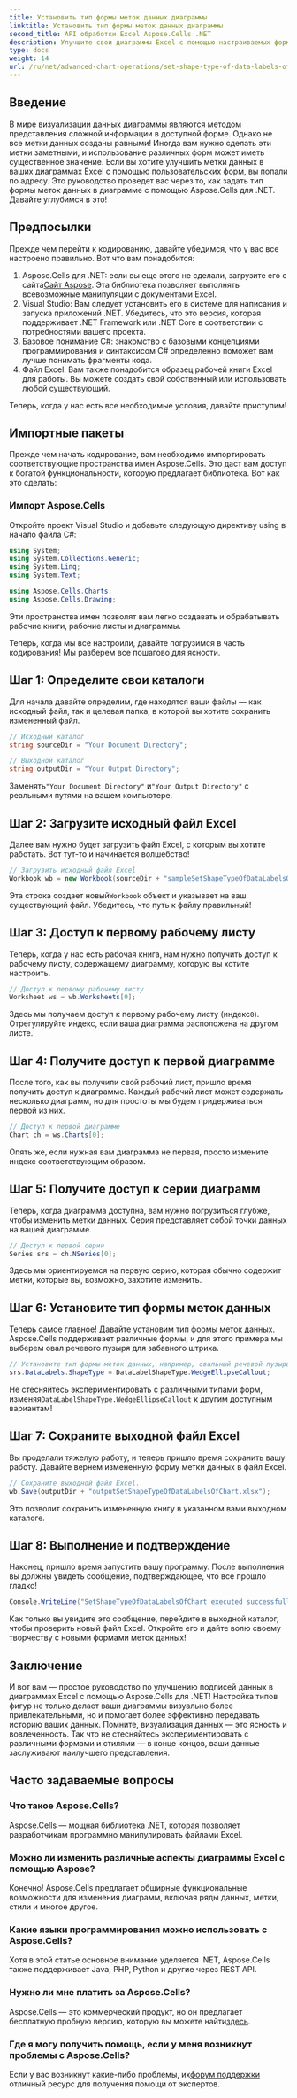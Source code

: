 ```yaml
---
title: Установить тип формы меток данных диаграммы
linktitle: Установить тип формы меток данных диаграммы
second_title: API обработки Excel Aspose.Cells .NET
description: Улучшите свои диаграммы Excel с помощью настраиваемых форм меток данных с помощью Aspose.Cells для .NET. Следуйте этому пошаговому руководству, чтобы улучшить представление данных.
type: docs
weight: 14
url: /ru/net/advanced-chart-operations/set-shape-type-of-data-labels-of-chart/
---
```

## Введение

В мире визуализации данных диаграммы являются методом представления сложной информации в доступной форме. Однако не все метки данных созданы равными! Иногда вам нужно сделать эти метки заметными, и использование различных форм может иметь существенное значение. Если вы хотите улучшить метки данных в ваших диаграммах Excel с помощью пользовательских форм, вы попали по адресу. Это руководство проведет вас через то, как задать тип формы меток данных в диаграмме с помощью Aspose.Cells для .NET. Давайте углубимся в это!

## Предпосылки

Прежде чем перейти к кодированию, давайте убедимся, что у вас все настроено правильно. Вот что вам понадобится:

1.  Aspose.Cells для .NET: если вы еще этого не сделали, загрузите его с сайта[Сайт Aspose](https://releases.aspose.com/cells/net/). Эта библиотека позволяет выполнять всевозможные манипуляции с документами Excel.
2. Visual Studio: Вам следует установить его в системе для написания и запуска приложений .NET. Убедитесь, что это версия, которая поддерживает .NET Framework или .NET Core в соответствии с потребностями вашего проекта.
3. Базовое понимание C#: знакомство с базовыми концепциями программирования и синтаксисом C# определенно поможет вам лучше понимать фрагменты кода.
4. Файл Excel: Вам также понадобится образец рабочей книги Excel для работы. Вы можете создать свой собственный или использовать любой существующий.

Теперь, когда у нас есть все необходимые условия, давайте приступим!

## Импортные пакеты

Прежде чем начать кодирование, вам необходимо импортировать соответствующие пространства имен Aspose.Cells. Это даст вам доступ к богатой функциональности, которую предлагает библиотека. Вот как это сделать:

### Импорт Aspose.Cells

Откройте проект Visual Studio и добавьте следующую директиву using в начало файла C#:

```csharp
using System;
using System.Collections.Generic;
using System.Linq;
using System.Text;

using Aspose.Cells.Charts;
using Aspose.Cells.Drawing;
```

Эти пространства имен позволят вам легко создавать и обрабатывать рабочие книги, рабочие листы и диаграммы.

Теперь, когда мы все настроили, давайте погрузимся в часть кодирования! Мы разберем все пошагово для ясности.

## Шаг 1: Определите свои каталоги

Для начала давайте определим, где находятся ваши файлы — как исходный файл, так и целевая папка, в которой вы хотите сохранить измененный файл.

```csharp
// Исходный каталог
string sourceDir = "Your Document Directory";

// Выходной каталог
string outputDir = "Your Output Directory";
```

 Заменять`"Your Document Directory"` и`"Your Output Directory"` с реальными путями на вашем компьютере.

## Шаг 2: Загрузите исходный файл Excel

Далее вам нужно будет загрузить файл Excel, с которым вы хотите работать. Вот тут-то и начинается волшебство!

```csharp
// Загрузить исходный файл Excel
Workbook wb = new Workbook(sourceDir + "sampleSetShapeTypeOfDataLabelsOfChart.xlsx");
```

 Эта строка создает новый`Workbook` объект и указывает на ваш существующий файл. Убедитесь, что путь к файлу правильный!

## Шаг 3: Доступ к первому рабочему листу

Теперь, когда у нас есть рабочая книга, нам нужно получить доступ к рабочему листу, содержащему диаграмму, которую вы хотите настроить.

```csharp
// Доступ к первому рабочему листу
Worksheet ws = wb.Worksheets[0];
```

 Здесь мы получаем доступ к первому рабочему листу (индекс`0`). Отрегулируйте индекс, если ваша диаграмма расположена на другом листе.

## Шаг 4: Получите доступ к первой диаграмме

После того, как вы получили свой рабочий лист, пришло время получить доступ к диаграмме. Каждый рабочий лист может содержать несколько диаграмм, но для простоты мы будем придерживаться первой из них.

```csharp
// Доступ к первой диаграмме
Chart ch = ws.Charts[0];
```

Опять же, если нужная вам диаграмма не первая, просто измените индекс соответствующим образом.

## Шаг 5: Получите доступ к серии диаграмм

Теперь, когда диаграмма доступна, вам нужно погрузиться глубже, чтобы изменить метки данных. Серия представляет собой точки данных на вашей диаграмме.

```csharp
// Доступ к первой серии
Series srs = ch.NSeries[0];
```

Здесь мы ориентируемся на первую серию, которая обычно содержит метки, которые вы, возможно, захотите изменить.

## Шаг 6: Установите тип формы меток данных

Теперь самое главное! Давайте установим тип формы меток данных. Aspose.Cells поддерживает различные формы, и для этого примера мы выберем овал речевого пузыря для забавного штриха.

```csharp
// Установите тип формы меток данных, например, овальный речевой пузырь.
srs.DataLabels.ShapeType = DataLabelShapeType.WedgeEllipseCallout;
```

 Не стесняйтесь экспериментировать с различными типами форм, изменяя`DataLabelShapeType.WedgeEllipseCallout` к другим доступным вариантам!

## Шаг 7: Сохраните выходной файл Excel

Вы проделали тяжелую работу, и теперь пришло время сохранить вашу работу. Давайте вернем измененную форму метки данных в файл Excel.

```csharp
// Сохраните выходной файл Excel.
wb.Save(outputDir + "outputSetShapeTypeOfDataLabelsOfChart.xlsx");
```

Это позволит сохранить измененную книгу в указанном вами выходном каталоге.

## Шаг 8: Выполнение и подтверждение

Наконец, пришло время запустить вашу программу. После выполнения вы должны увидеть сообщение, подтверждающее, что все прошло гладко!

```csharp
Console.WriteLine("SetShapeTypeOfDataLabelsOfChart executed successfully.");
```

Как только вы увидите это сообщение, перейдите в выходной каталог, чтобы проверить новый файл Excel. Откройте его и дайте волю своему творчеству с новыми формами меток данных!

## Заключение

И вот вам — простое руководство по улучшению подписей данных в диаграммах Excel с помощью Aspose.Cells для .NET! Настройка типов фигур не только делает ваши диаграммы визуально более привлекательными, но и помогает более эффективно передавать историю ваших данных. Помните, визуализация данных — это ясность и вовлеченность. Так что не стесняйтесь экспериментировать с различными формами и стилями — в конце концов, ваши данные заслуживают наилучшего представления.

## Часто задаваемые вопросы

### Что такое Aspose.Cells?  
Aspose.Cells — мощная библиотека .NET, которая позволяет разработчикам программно манипулировать файлами Excel.

### Можно ли изменить различные аспекты диаграммы Excel с помощью Aspose?  
Конечно! Aspose.Cells предлагает обширные функциональные возможности для изменения диаграмм, включая ряды данных, метки, стили и многое другое.

### Какие языки программирования можно использовать с Aspose.Cells?  
Хотя в этой статье основное внимание уделяется .NET, Aspose.Cells также поддерживает Java, PHP, Python и другие через REST API.

### Нужно ли мне платить за Aspose.Cells?  
Aspose.Cells — это коммерческий продукт, но он предлагает бесплатную пробную версию, которую вы можете найти[здесь](https://releases.aspose.com/).

### Где я могу получить помощь, если у меня возникнут проблемы с Aspose.Cells?  
 Если у вас возникнут какие-либо проблемы, их[форум поддержки](https://forum.aspose.com/c/cells/9) отличный ресурс для получения помощи от экспертов.